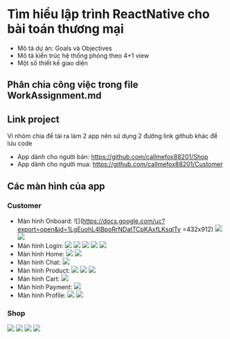 # Tìm hiểu lập trình ReactNative cho bài toán thương mại

- Mô tả dự án: Goals và Objectives
- Mô tả kiến trúc hệ thống phỏng theo 4+1 view
- Một số thiết kế giao diện

## Phân chia công việc trong file WorkAssignment.md

## Link project

Vì nhóm chia đề tài ra làm 2 app nên sử dụng 2 đường link github khác để lưu code

- App dành cho người bán: https://github.com/callmefox88201/Shop
- App dành cho người mua: https://github.com/callmefox88201/Customer

## Các màn hình của app

### Customer

- Màn hình Onboard:
  ![](https://docs.google.com/uc?export=open&id=1LgEuohL4lBpoRrNDatTCpKAxfLKsqlTy =432x912)
  ![](https://docs.google.com/uc?export=open&id=1LrHzbNkixycLtQl8BOIZJjZ4oxdxiduP)
  ![](https://docs.google.com/uc?export=open&id=1ZtXrg0f8jO4XW85flZzR5CO7h35BhKpn)
- Màn hình Login:
  ![](https://docs.google.com/uc?export=open&id=1kmlo1TDS9N0_JwCSmdHUY0ocGLAfDaRR)
  ![](https://docs.google.com/uc?export=open&id=1W43ic7na1qF6EJOg0ywkaz4wD7vASbO8)
  ![](https://docs.google.com/uc?export=open&id=1SoyIt7splMDtEFCleI976Wio7mp912VB)
  ![](https://docs.google.com/uc?export=open&id=18Td5GfmWbCE2w68NHVrcYKpDcLVxcuBQ)
  ![](https://docs.google.com/uc?export=open&id=1p2bekWUBzxgFbBYMkVxWLU7rAAr5jGLy)
- Màn hình Home:
  ![](https://docs.google.com/uc?export=open&id=1P6r3fzTWeJAA1zL_FouZ77OLkqkZLT-I)
  ![](https://docs.google.com/uc?export=open&id=1maGBZ3YaGCGoJv_FV1zw-BreF2a05XWm)
- Màn hình Chat:
  ![](https://docs.google.com/uc?export=open&id=1ay9_c8lhZueM_JcNtWe2V7ZVb4JSOV9p)
- Màn hình Product:
  ![](https://docs.google.com/uc?export=open&id=1QXGdOOiDRLOxbHT7BT64pZ5m3BPM-hJO)
  ![](https://docs.google.com/uc?export=open&id=17b_U_WjW2kjk4_pcSdU5mtfbWi7xuziq)
  ![](https://docs.google.com/uc?export=open&id=18BmxbHoQPj2CRrfC3I9N9rQNx9RUjt4z)
- Màn hình Cart:
  ![](https://docs.google.com/uc?export=open&id=1fL2ts_pgEKesiEw30KhfYaIV4rCiTZth)
- Màn hình Payment:
  ![](https://docs.google.com/uc?export=open&id=1aIbrOiQ4CDFIRf1pRiGCqTaYsOLNbCZM)
- Màn hình Profile:
  ![](https://docs.google.com/uc?export=open&id=1lEYcI49A9iGKbhhAbJcSrLQShoAvTv6Q)
  ![](https://docs.google.com/uc?export=open&id=1NJiY9cJvdlixGltdL3XomPpenief3mpB)

### Shop

![](https://docs.google.com/uc?export=open&id=1HGWiBtzAoaJbHgoKLISi9-Tc5XreCPji)
![](https://docs.google.com/uc?export=open&id=1grV9_4mDjB_V29hHj79oieuBDLd7QZqZ)
![](https://docs.google.com/uc?export=open&id=1A39y4nJz2xoVtC00lvKlhvFt7rK_sApV)
![](https://docs.google.com/uc?export=open&id=1rwl_YV2T7i-bNO5R52mG2XQTrTf_-TQw)

